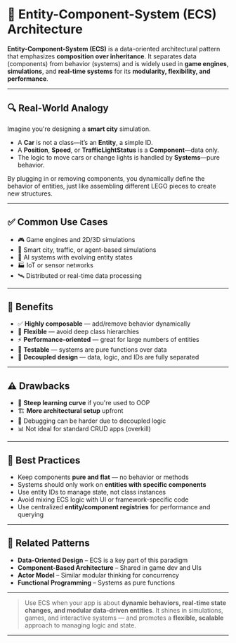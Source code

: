 # 🧠 Entity-Component-System (ECS) Architecture

**Entity-Component-System (ECS)** is a data-oriented architectural pattern that emphasizes **composition over inheritance**. It separates data (components) from behavior (systems) and is widely used in **game engines**, **simulations**, and **real-time systems** for its **modularity, flexibility, and performance**.

---

## 🔍 Real-World Analogy

Imagine you're designing a **smart city** simulation.

- A **Car** is not a class—it’s an **Entity**, a simple ID.
- A **Position**, **Speed**, or **TrafficLightStatus** is a **Component**—data only.
- The logic to move cars or change lights is handled by **Systems**—pure behavior.

By plugging in or removing components, you dynamically define the behavior of entities, just like assembling different LEGO pieces to create new structures.

---

## ✅ Common Use Cases

- 🎮 Game engines and 2D/3D simulations
- 🚦 Smart city, traffic, or agent-based simulations
- 🧠 AI systems with evolving entity states
- 🏭 IoT or sensor networks
- 🛰️ Distributed or real-time data processing

---

## 🧠 Benefits

- ✅ **Highly composable** — add/remove behavior dynamically
- 🔄 **Flexible** — avoid deep class hierarchies
- ⚡ **Performance-oriented** — great for large numbers of entities
- 🧪 **Testable** — systems are pure functions over data
- 🧱 **Decoupled design** — data, logic, and IDs are fully separated

---

## ⚠️ Drawbacks

- 🧠 **Steep learning curve** if you're used to OOP
- 🏗️ **More architectural setup** upfront
- 🐛 Debugging can be harder due to decoupled logic
- 📊 Not ideal for standard CRUD apps (overkill)

---

## 📌 Best Practices

- Keep components **pure and flat** — no behavior or methods
- Systems should only work on **entities with specific components**
- Use entity IDs to manage state, not class instances
- Avoid mixing ECS logic with UI or framework-specific code
- Use centralized **entity/component registries** for performance and querying

---

## 🔗 Related Patterns

- **Data-Oriented Design** – ECS is a key part of this paradigm
- **Component-Based Architecture** – Shared in game dev and UIs
- **Actor Model** – Similar modular thinking for concurrency
- **Functional Programming** – Systems as pure functions

---

> Use ECS when your app is about **dynamic behaviors, real-time state changes, and modular data-driven entities**. It shines in simulations, games, and interactive systems — and promotes a **flexible, scalable** approach to managing logic and state.

---


